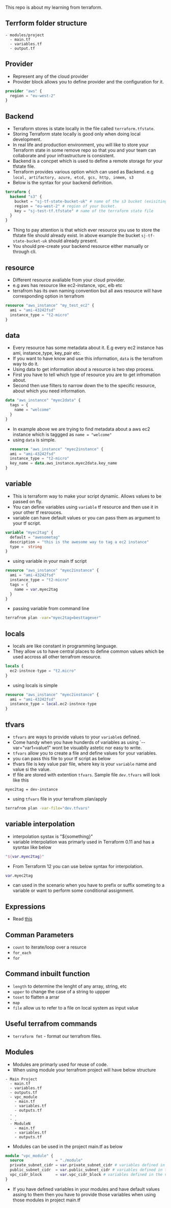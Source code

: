 This repo is about my learning from terraform.

## Terrform folder structure
```
- modules/project
  - main.tf
  - variables.tf
  - output.tf
```

## Provider

- Represent any of the cloud provider
- Provider block allows you to define provider and the configuration for it. 
```tf
provider "aws" {
  region = "eu-west-2"
}
```
## Backend
- Terraform stores is state locally in the file called `terraform.tfstate`.
- Storing Terraform state locally is good only when doing local development.
- In real life and production environment, you will like to store your Terraform state in some remove repo so that you and your team can collaborate and your infrastructure is consistent.
- Backend is a concpet which is used to define a remote storage for your tfstate file.
- Terraform provides various option which can used as Backend. e.g `local, artifactory, azure, etcd, gcs, http, inmem, s3`
- Below is the syntax for your backend definition.
```tf
terraform {
  backend "s3" {
    bucket = "sj-tf-state-bucket-uk" # name of the s3 bucket (exisiting) which will be used to store the tfstate file
    region = "eu-west-2" # region of your bucket.
    key = "sj-test-tf.tfstate" # name of the terraform state file
  }
}
```
- Thing to pay attention is that which ever resource you use to store the tfstate file should already exist. In above example the bucket `sj-tf-state-bucket-uk` should already present.
- You should pre-create your backend resource either manually or through cli.


## resource 

- Different resource avaliable from your cloud provider.
- e.g aws has resource like ec2-instance, vpc, elb etc 
- terrafrom has its own naming convention but all aws resource will have corresponding option in terrafrom

```tf
resource "aws_instance" "my_test_ec2" {
  ami = "ami-43242fsd"
  instance_type = "t2-micro"
}
```


## data

- Every resource has some metadata about it. E.g every ec2 instance has ami, instance_type, key_pair etc. 
- If you want to have know and use this information, `data` is the terrafrom way to do it.
- Using data to get information about a resource is two step process.
- First you have to tell which type of resource you are to get infromation about.
- Second then use filters to narrow down the to the specific resource, about which you need information.

``` tf
data "aws_instance" "myec2data" {
  tags = {
    name = "welcome"
  }
}
```
- In example above we are trying to find metadata about a aws ec2 instance which is taggged as `name = "welcome"`
- using `data` is simple. 
```tf
  resource "aws_instance" "myec2instance" {
  ami = "ami-43242fsd"
  instance_type = "t2-micro"
  key_name = data.aws_instance.myec2data.key_name
}
```

## variable

- This is terraform way to make your script dynamic. Allows values to be passed on fly.
- You can define variables using `variable` tf resource and then use it in your other tf resrouces.
- variable can have default values or you can pass them as argument to your tf script.

```tf
variable "myec2tag" {
  default = "awesometag"
  description = "this is the awesome way to tag a ec2 instance"
  type =  string
}
```
- using variable in your main tf script

```tf
resource "aws_instance" "myec2instance" {
  ami = "ami-43242fsd"
  instance_type = "t2-micro"
  tags = {
    name = var.myec2tag
  }
}
```

- passing variable from command line 

```bash
terrafrom plan -var="myec2tag=besttagever"
```

## locals

- locals are like constant in programming language. 
- They allow us to have central places to define common values which be used accross all other terrafrom resource.

```tf 
locals {
  ec2-instnce-type = "t2.micro"
}
```
- using locals is simple

```tf
resource "aws_instance" "myec2instance" {
  ami = "ami-43242fsd"
  instance_type = local.ec2-instnce-type
}

```

## tfvars

- `tfvars` are ways to provide values to your `variable`s defined. 
- Come handy when you have hunderds of variables as using `--var="var1=value1" wont be visuablly astetic nor easy to write.
- `tfvars` allow you to create a file and define values for your variables. 
- you can pass this file to your tf script as below
- tfvars file is key value pair file, where key is your `variable` name and value si the value. 
- tf file are stored with extention `tfvars`. Sample file `dev.tfvars` will look like this
```
myec2tag = dev-instance
```
- using `tfvars` file in your terrafrom plan/apply 
```bash
terrafrom plan -var-file="dev.tfvars"
```

## variable interpolation
- interpolation systax is "${something}"
- variable interpolation was primarly used in Terraform 0.11 and has a sysntax like below 

```tf
"${var.myec2tag}"
```
- From Terraform 12 you can use below syntax for interpolation.
```tf
var.myec2tag
```
- can used in the scenario when you have to prefix or suffix someting to a variable or want to perform some conditional assignment.

## Expressions
- Read [this](https://www.terraform.io/docs/configuration/expressions.html)


## Comman Parameters
- `count` to iterate/loop over a resurce
- `for_each`
- `for`

## Command inbuilt function

- `length` to determine the lenght of any array, string, etc
- `upper` to change the case of a string to uppper
- `toset` to flatten a arrar
- `map`
- `file` allow us to refer to a file on local system as input value

## Useful terrafrom commands

- `terraform fmt` - format our terrafrom files. 


## Modules
- Modules are primarly used for reuse of code. 
- When using module your terrafrom project will have below structure
```
- Main Project
  - main.tf
  - variables.tf
  - outputs.tf
  - vpc_module
    - main.tf
    - variables.tf
    - outputs.tf
  - .
  - .
  - ModuleN
    - main.tf
    - variables.tf
    - outputs.tf

```
- Modules can be used in the project main.tf as below
```tf
module "vpc_module" {
  source              = "./module"
  private_subnet_cidr = var.private_subnet_cidr # variables defined in the vpc_module
  public_subnet_cidr  = var.public_subnet_cidr # variables defined in the vpc_module
  vpc_cidr_block      = var.vpc_cidr_block # variables defined in the vpc_module
}
```
- If you have defined variables in your modules and have default values assing to them then you have to provide those variables when using those modules in project main.tf






